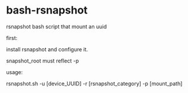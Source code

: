 # bash-rsnapshot
rsnapshot bash script that mount an uuid 


first: 

  install rsnapshot and configure it.
  
  snapshot_root must reflect -p 

usage: 

rsnapshot.sh -u [device_UUID] -r [rsnapshot_category] -p [mount_path]

